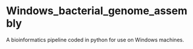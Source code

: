 # Windows_bacterial_genome_assembly
A bioinformatics pipeline coded in python for use on Windows machines. 
